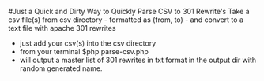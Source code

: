 #Just a Quick and Dirty Way to Quickly Parse CSV to 301 Rewrite's
Take a csv file(s) from csv directory - formatted as (from, to) - and convert to a text file with apache 301 rewrites
* just add your csv(s) into the csv directory
* from your terminal $php parse-csv.php
* will output a master list of 301 rewrites in txt format in the output dir with random generated name. 
